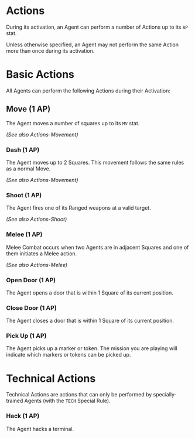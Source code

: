 # Actions

During its activation, an Agent can perform a number of Actions up to its `AP` stat.

Unless otherwise specified, an Agent may not perform the same Action more than once during its activation.

# Basic Actions

All Agents can perform the following Actions during their Activation:

## Move (1 AP)

The Agent moves a number of squares up to its `MV` stat.

*(See also Actions-Movement)*

### Dash (1 AP)

The Agent moves up to 2 Squares. This movement follows the same rules as a normal Move.

*(See also Actions-Movement)*

### Shoot (1 AP)

The Agent fires one of its Ranged weapons at a valid target.

*(See also Actions-Shoot)*

### Melee (1 AP)

Melee Combat occurs when two Agents are in adjacent Squares and one of them initiates a Melee action.

*(See also Actions-Melee)*

### Open Door (1 AP)

The Agent opens a door that is within 1 Square of its current position.

### Close Door (1 AP)

The Agent closes a door that is within 1 Square of its current position.

### Pick Up (1 AP)

The Agent picks up a marker or token. The mission you are playing will indicate which markers or tokens can be picked up.

# Technical Actions

Technical Actions are actions that can only be performed by specially-trained Agents (with the `TECH` Special Rule).

### Hack (1 AP)

The Agent hacks a terminal.